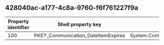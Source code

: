 ## 428040ac-a177-4c8a-9760-f6f761227f9a

Property identifier | Shell property key | Shell name | Alias
--- | --- | --- | ---
100 | PKEY_Communication_DateItemExpires | System.Communication.DateItemExpires | 

